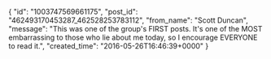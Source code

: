  {
   "id": "1003747569661175",
   "post_id": "462493170453287_462528253783112",
   "from_name": "Scott Duncan",
   "message": "This was one of the group's FIRST posts. It's one of the MOST embarrassing to those who lie about me today, so I encourage EVERYONE to read it.",
   "created_time": "2016-05-26T16:46:39+0000"
 }
